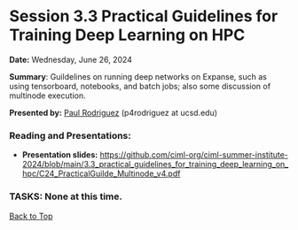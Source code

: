 # Session 3.3 Practical Guidelines for Training Deep Learning on HPC

**Date:** Wednesday, June 26, 2024

**Summary**: Guildelines on running deep networks on Expanse, such as using tensorboard, notebooks, and batch jobs; also some discussion of multinode execution.

**Presented by:** [Paul Rodriguez](https://profiles.ucsd.edu/paul.rodriguez) (p4rodriguez at ucsd.edu) 

### Reading and Presentations:
* **Presentation slides:** https://github.com/ciml-org/ciml-summer-institute-2024/blob/main/3.3_practical_guidelines_for_training_deep_learning_on_hpc/C24_PracticalGuilde_Multinode_v4.pdf
### TASKS: None at this time.

[Back to Top](#top)

